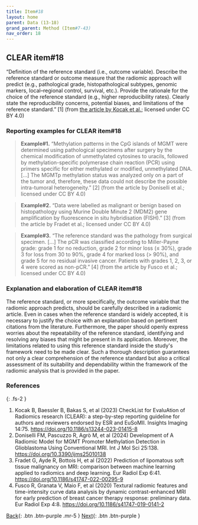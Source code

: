 ```yaml
---
title: Item#18
layout: home
parent: Data (13-18)
grand_parent: Method (Item#7-43)
nav_order: 18
---
```


## CLEAR item#18


“Definition of the reference standard (i.e., outcome variable). Describe the reference standard or outcome measure that the radiomic approach will predict (e.g., pathological grade, histopathological subtypes, genomic markers, local–regional control, survival, etc.). Provide the rationale for the choice of the reference standard (e.g., higher reproducibility rates). Clearly state the reproducibility concerns, potential biases, and limitations of the reference standard.” [1] (from [the article by Kocak et al.](https://insightsimaging.springeropen.com/articles/10.1186/s13244-023-01415-8); licensed under CC BY 4.0)


### Reporting examples for CLEAR item#18

> **Example#1.** “Methylation patterns in the CpG islands of MGMT were determined using pathological specimens after surgery by the chemical modification of unmethylated cytosines to uracils, followed by methylation-specific polymerase chain reaction (PCR) using primers specific for either methylated or modified, unmethylated DNA. […] The MGMTp methylation status was analyzed only on a part of the tumor and, therefore, these data could not describe the possible intra-tumoral heterogeneity.” [2] (from the article by Doniselli et al.; licensed under CC BY 4.0)

> **Example#2.** “Data were labelled as malignant or benign based on histopathology using Murine Double Minute 2 (MDM2) gene amplification by fluorescence in situ hybridisation (FISH).” [3] (from the article by Fradet et al.; licensed under CC BY 4.0)

> **Example#3.** “The reference standard was the pathology from surgical specimen. […] The pCR was classified according to Miller-Payne grade: grade 1 for no reduction, grade 2 for minor loss (≤ 30%), grade 3 for loss from 30 to 90%, grade 4 for marked loss (> 90%), and grade 5 for no residual invasive cancer. Patients with grades 1, 2, 3, or 4 were scored as non-pCR.” [4] (from the article by Fusco et al.; licensed under CC BY 4.0)

### Explanation and elaboration of CLEAR item#18

The reference standard, or more specifically, the outcome variable that the radiomic approach predicts, should be carefully described in a radiomic article. Even in cases when the reference standard is widely accepted, it is necessary to justify the choice with an explanation based on pertinent citations from the literature. Furthermore, the paper should openly express worries about the repeatability of the reference standard, identifying and resolving any biases that might be present in its application. Moreover, the limitations related to using this reference standard inside the study's framework need to be made clear. Such a thorough description guarantees not only a clear comprehension of the reference standard but also a critical assessment of its suitability and dependability within the framework of the radiomic analysis that is provided in the paper.

### References

{: .fs-2 }

1. 	Kocak B, Baessler B, Bakas S, et al (2023) CheckList for EvaluAtion of Radiomics research (CLEAR): a step-by-step reporting guideline for authors and reviewers endorsed by ESR and EuSoMII. Insights Imaging 14:75. https://doi.org/10.1186/s13244-023-01415-8
2. 	Doniselli FM, Pascuzzo R, Agrò M, et al (2024) Development of A Radiomic Model for MGMT Promoter Methylation Detection in Glioblastoma Using Conventional MRI. Int J Mol Sci 25:138. https://doi.org/10.3390/ijms25010138
3. 	Fradet G, Ayde R, Bottois H, et al (2022) Prediction of lipomatous soft tissue malignancy on MRI: comparison between machine learning applied to radiomics and deep learning. Eur Radiol Exp 6:41. https://doi.org/10.1186/s41747-022-00295-9
4. 	Fusco R, Granata V, Maio F, et al (2020) Textural radiomic features and time-intensity curve data analysis by dynamic contrast-enhanced MRI for early prediction of breast cancer therapy response: preliminary data. Eur Radiol Exp 4:8. https://doi.org/10.1186/s41747-019-0141-2

[Back](https://radiomic.github.io/CLEAR-E3/docs/Method%20(Item%207-43)/Data%20(13-18)/Item17.html){: .btn .btn-purple .mr-5 }
[Next](https://radiomic.github.io/CLEAR-E3/docs/Item4.html){: .btn .btn-purple   }
